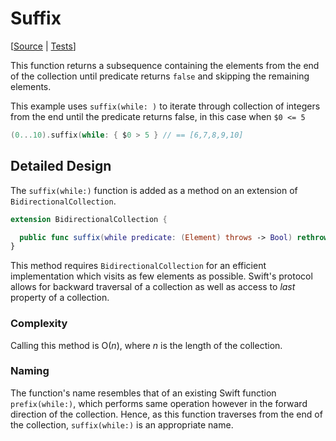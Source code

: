 # Suffix

[[Source](https://github.com/apple/swift-algorithms/blob/main/Sources/Algorithms/Suffix.swift) |
 [Tests](https://github.com/apple/swift-algorithms/blob/main/Tests/SwiftAlgorithmsTests/SuffixTests.swift)]


This function returns a subsequence containing the elements from the end of the collection until predicate returns `false` and skipping the remaining elements.

This example uses `suffix(while: )` to iterate through collection of integers from the end until the predicate returns false, in this case when `$0 <= 5`
```swift
(0...10).suffix(while: { $0 > 5 } // == [6,7,8,9,10]
```


## Detailed Design

The `suffix(while:)` function is added as a method on an extension of  `BidirectionalCollection`.


```swift
extension BidirectionalCollection {

  public func suffix(while predicate: (Element) throws -> Bool) rethrows -> SubSequence
}
```

This method requires `BidirectionalCollection` for an efficient implementation which visits as few elements as possible. Swift's protocol allows for backward traversal of a collection as well as access to *last* property of a collection.

### Complexity

Calling this method is O(*n*), where *n* is the length of the collection.


### Naming

The function's name resembles that of an existing Swift function `prefix(while:)`, which performs same operation however in the forward direction of the collection. Hence, as this function traverses from the end of the collection, `suffix(while:)` is an appropriate name.



